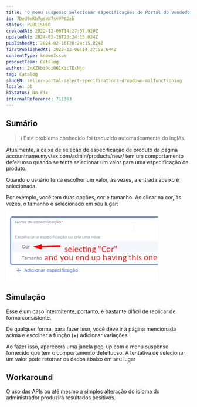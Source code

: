 ```yaml
---
title: 'O menu suspenso Selecionar especificações do Portal do Vendedor não está funcionando corretamente'
id: 7DeU9mKh7gseN7svVPtDzb
status: PUBLISHED
createdAt: 2022-12-06T14:27:57.920Z
updatedAt: 2024-02-16T20:24:15.024Z
publishedAt: 2024-02-16T20:24:15.024Z
firstPublishedAt: 2022-12-06T14:27:58.644Z
contentType: knownIssue
productTeam: Catalog
author: 2mXZkbi0oi061KicTExNjo
tag: Catalog
slugEN: seller-portal-select-specifications-dropdown-malfunctioning
locale: pt
kiStatus: No Fix
internalReference: 711303
---
```


## Sumário

>ℹ️ Este problema conhecido foi traduzido automaticamente do inglês.


Atualmente, a caixa de seleção de especificação de produto da página accountname.myvtex.com/admin/products/new/ tem um comportamento defeituoso quando se tenta selecionar um valor para uma especificação de produto.

Quando o usuário tenta escolher um valor, às vezes, a entrada abaixo é selecionada.

Por exemplo, você tem duas opções, cor e tamanho. Ao clicar na cor, às vezes, o tamanho é selecionado em seu lugar:

 ![](https://raw.githubusercontent.com/vtexdocs/help-center-content/refs/heads/main/docs/pt/known-issues/Catalog/o-menu-suspenso-selecionar-especificacoes-do-portal-do-vendedor-nao-esta-funcionando-corretamente_1.png)

## Simulação


Esse é um caso intermitente, portanto, é bastante difícil de replicar de forma consistente.

De qualquer forma, para fazer isso, você deve ir à página mencionada acima e escolher a função (+) adicionar variações.

Ao fazer isso, aparecerá uma janela pop-up com o menu suspenso fornecido que tem o comportamento defeituoso. A tentativa de selecionar um valor pode retornar os dados abaixo em seu lugar

## Workaround


O uso das APIs ou até mesmo a simples alteração do idioma do administrador produzirá resultados positivos.





